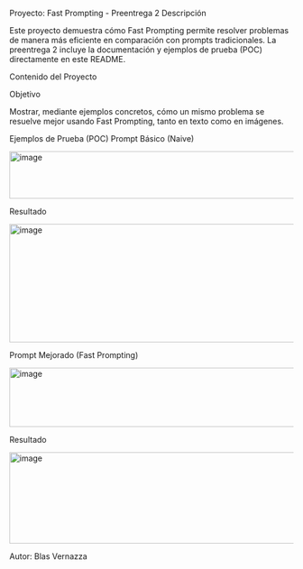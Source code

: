 Proyecto: Fast Prompting - Preentrega 2
Descripción

Este proyecto demuestra cómo Fast Prompting permite resolver problemas de manera más eficiente en comparación con prompts tradicionales. La preentrega 2 incluye la documentación y ejemplos de prueba (POC) directamente en este README.

Contenido del Proyecto

Objetivo

Mostrar, mediante ejemplos concretos, cómo un mismo problema se resuelve mejor usando Fast Prompting, tanto en texto como en imágenes.

Ejemplos de Prueba (POC)
Prompt Básico (Naive)

<img width="526" height="84" alt="image" src="https://github.com/user-attachments/assets/1d702ac8-bc97-45e9-8604-ccf57a608677" />


Resultado

<img width="530" height="210" alt="image" src="https://github.com/user-attachments/assets/e7fd6200-9116-483d-9d57-95ccbd1a5313" />


Prompt Mejorado (Fast Prompting)

<img width="520" height="105" alt="image" src="https://github.com/user-attachments/assets/7bfabcdd-43cd-42e8-ad3c-609529c43899" />


Resultado

<img width="526" height="162" alt="image" src="https://github.com/user-attachments/assets/aabf8661-e578-4434-bbab-86bbae47bd77" />

Autor: Blas Vernazza
